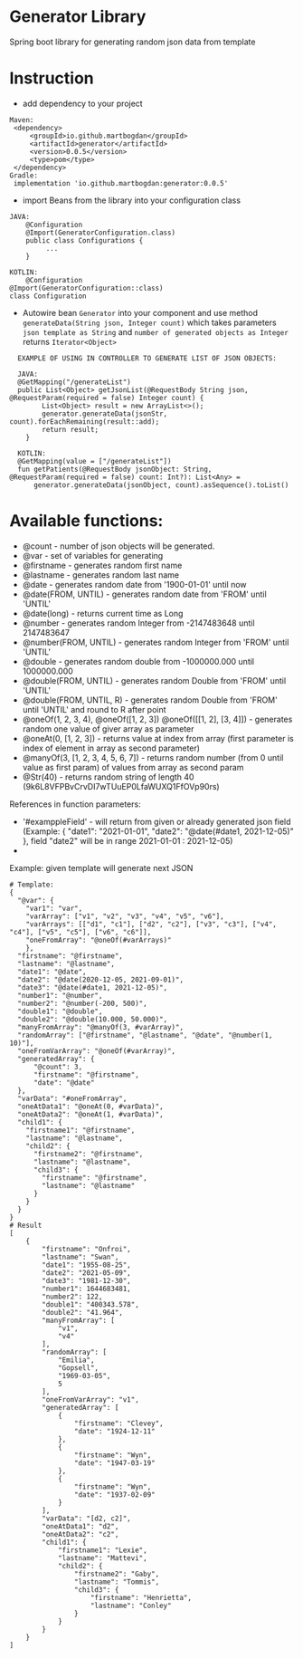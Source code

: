 # Generator Library
Spring boot library for generating random json data from template

# Instruction
* add dependency to your project
```
Maven: 
 <dependency>
     <groupId>io.github.martbogdan</groupId>
     <artifactId>generator</artifactId>
     <version>0.0.5</version>
     <type>pom</type>
 </dependency>
Gradle:
 implementation 'io.github.martbogdan:generator:0.0.5'
```
* import Beans from the library into your configuration class
```
JAVA:
    @Configuration
    @Import(GeneratorConfiguration.class)
    public class Configurations {
         ...
    }

KOTLIN:
    @Configuration
@Import(GeneratorConfiguration::class)
class Configuration
```
* Autowire bean ```Generator``` into your component and use method ```generateData(String json, Integer count)``` 
  which takes parameters ```json template as String``` and ```number of generated objects as Integer``` returns ```Iterator<Object>```
```
  EXAMPLE OF USING IN CONTROLLER TO GENERATE LIST OF JSON OBJECTS:
  
  JAVA:
  @GetMapping("/generateList")
  public List<Object> getJsonList(@RequestBody String json, @RequestParam(required = false) Integer count) {
        List<Object> result = new ArrayList<>();
        generator.generateData(jsonStr, count).forEachRemaining(result::add);
        return result;
    }
  
  KOTLIN:
  @GetMapping(value = ["/generateList"])
  fun getPatients(@RequestBody jsonObject: String, @RequestParam(required = false) count: Int?): List<Any> =
      generator.generateData(jsonObject, count).asSequence().toList()
```
# Available functions:
* @count - number of json objects will be generated.
* @var - set of variables for generating
* @firstname - generates random first name
* @lastname - generates random last name
* @date - generates random date from '1900-01-01' until now
* @date(FROM, UNTIL) - generates random date from 'FROM' until 'UNTIL'
* @date(long) - returns current time as Long  
* @number - generates random Integer from -2147483648 until 2147483647
* @number(FROM, UNTIL) - generates random Integer from 'FROM' until 'UNTIL'
* @double - generates random double from -1000000.000 until 1000000.000
* @double(FROM, UNTIL) - generates random Double from 'FROM' until 'UNTIL'
* @double(FROM, UNTIL, R) - generates random Double from 'FROM' until 'UNTIL' and round to R after point
* @oneOf(1, 2, 3, 4), @oneOf([1, 2, 3]) @oneOf([[1, 2], [3, 4]]) - generates random one value of giver array as parameter
* @oneAt(0, [1, 2, 3]) - returns value at index from array (first parameter is index of element in array as second parameter)
* @manyOf(3, [1, 2, 3, 4, 5, 6, 7]) - returns random number (from 0 until value as first param) of values from array as second param
* @Str(40) - returns random string of length 40 (9k6L8VFPBvCrvDI7wTUuEP0LfaWUXQ1FfOVp90rs)

References in function parameters:
* '#examppleField' - will return from given or already generated json field 
 (Example: { "date1": "2021-01-01", "date2": "@date(#date1, 2021-12-05)" }, field "date2" will be in range 2021-01-01 : 2021-12-05)
*
Example:
given template will generate next JSON
```
# Template:
{
  "@var": {
    "var1": "var",
    "varArray": ["v1", "v2", "v3", "v4", "v5", "v6"],
    "varArrays": [["d1", "c1"], ["d2", "c2"], ["v3", "c3"], ["v4", "c4"], ["v5", "c5"], ["v6", "c6"]],
    "oneFromArray": "@oneOf(#varArrays)" 
    },
  "firstname": "@firstname",
  "lastname": "@lastname",
  "date1": "@date",
  "date2": "@date(2020-12-05, 2021-09-01)",
  "date3": "@date(#date1, 2021-12-05)",
  "number1": "@number",
  "number2": "@number(-200, 500)",
  "double1": "@double",
  "double2": "@double(10.000, 50.000)",
  "manyFromArray": "@manyOf(3, #varArray)",
  "randomArray": ["@firstname", "@lastname", "@date", "@number(1, 10)"],
  "oneFromVarArray": "@oneOf(#varArray)",
  "generatedArray": {
      "@count": 3,
      "firstname": "@firstname",
      "date": "@date"
  },
  "varData": "#oneFromArray",
  "oneAtData1": "@oneAt(0, #varData)",
  "oneAtData2": "@oneAt(1, #varData)",
  "child1": {
    "firstname1": "@firstname",
    "lastname": "@lastname",
    "child2": {
      "firstname2": "@firstname",
      "lastname": "@lastname",
      "child3": {
        "firstname": "@firstname",
        "lastname": "@lastname"
      }
    }
  }
}
# Result
[
    {
        "firstname": "Onfroi",
        "lastname": "Swan",
        "date1": "1955-08-25",
        "date2": "2021-05-09",
        "date3": "1981-12-30",
        "number1": 1644683481,
        "number2": 122,
        "double1": "400343.578",
        "double2": "41.964",
        "manyFromArray": [
            "v1",
            "v4"
        ],
        "randomArray": [
            "Emilia",
            "Gopsell",
            "1969-03-05",
            5
        ],
        "oneFromVarArray": "v1",
        "generatedArray": [
            {
                "firstname": "Clevey",
                "date": "1924-12-11"
            },
            {
                "firstname": "Wyn",
                "date": "1947-03-19"
            },
            {
                "firstname": "Wyn",
                "date": "1937-02-09"
            }
        ],
        "varData": "[d2, c2]",
        "oneAtData1": "d2",
        "oneAtData2": "c2",
        "child1": {
            "firstname1": "Lexie",
            "lastname": "Mattevi",
            "child2": {
                "firstname2": "Gaby",
                "lastname": "Tommis",
                "child3": {
                    "firstname": "Henrietta",
                    "lastname": "Conley"
                }
            }
        }
    }
]
```

